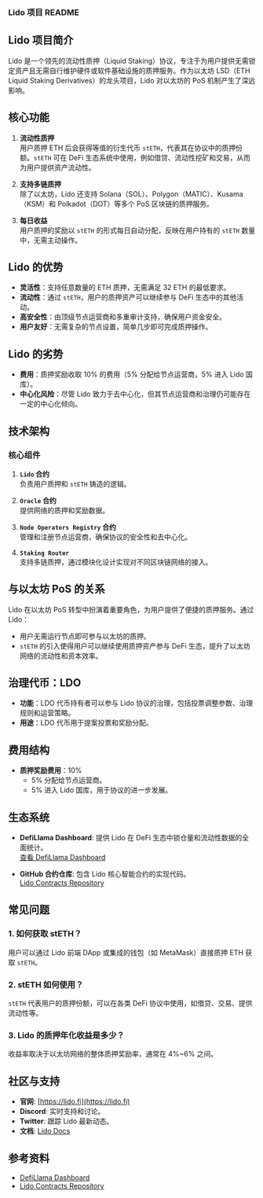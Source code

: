 ### **Lido 项目 README**


## **Lido 项目简介**

Lido 是一个领先的流动性质押（Liquid Staking）协议，专注于为用户提供无需锁定资产且无需自行维护硬件或软件基础设施的质押服务。作为以太坊 LSD（ETH Liquid Staking Derivatives）的龙头项目，Lido 对以太坊的 PoS 机制产生了深远影响。


## **核心功能**

1. **流动性质押**  
   用户质押 ETH 后会获得等值的衍生代币 `stETH`，代表其在协议中的质押份额。`stETH` 可在 DeFi 生态系统中使用，例如借贷、流动性挖矿和交易，从而为用户提供资产流动性。

2. **支持多链质押**  
   除了以太坊，Lido 还支持 Solana（SOL）、Polygon（MATIC）、Kusama（KSM）和 Polkadot（DOT）等多个 PoS 区块链的质押服务。

3. **每日收益**  
   用户质押的奖励以 `stETH` 的形式每日自动分配，反映在用户持有的 `stETH` 数量中，无需主动操作。


## **Lido 的优势**

- **灵活性**：支持任意数量的 ETH 质押，无需满足 32 ETH 的最低要求。
- **流动性**：通过 `stETH`，用户的质押资产可以继续参与 DeFi 生态中的其他活动。
- **高安全性**：由顶级节点运营商和多重审计支持，确保用户资金安全。
- **用户友好**：无需复杂的节点设置，简单几步即可完成质押操作。


## **Lido 的劣势**

- **费用**：质押奖励收取 10% 的费用（5% 分配给节点运营商，5% 进入 Lido 国库）。
- **中心化风险**：尽管 Lido 致力于去中心化，但其节点运营商和治理仍可能存在一定的中心化倾向。


## **技术架构**

### **核心组件**

1. **`Lido` 合约**  
   负责用户质押和 `stETH` 铸造的逻辑。

2. **`Oracle` 合约**  
   提供网络的质押和奖励数据。

3. **`Node Operators Registry` 合约**  
   管理和注册节点运营商，确保协议的安全性和去中心化。

4. **`Staking Router`**  
   支持多链质押，通过模块化设计实现对不同区块链网络的接入。


## **与以太坊 PoS 的关系**

Lido 在以太坊 PoS 转型中扮演着重要角色，为用户提供了便捷的质押服务。通过 Lido：
- 用户无需运行节点即可参与以太坊的质押。
- `stETH` 的引入使得用户可以继续使用质押资产参与 DeFi 生态，提升了以太坊网络的流动性和资本效率。


## **治理代币：LDO**

- **功能**：LDO 代币持有者可以参与 Lido 协议的治理，包括投票调整参数、治理规则和运营策略。
- **用途**：LDO 代币用于提案投票和奖励分配。


## **费用结构**

- **质押奖励费用**：10%
  - 5% 分配给节点运营商。
  - 5% 进入 Lido 国库，用于协议的进一步发展。


## **生态系统**

- **DefiLlama Dashboard**: 提供 Lido 在 DeFi 生态中锁仓量和流动性数据的全面统计。  
  [查看 DefiLlama Dashboard](https://defillama.com/lsd)

- **GitHub 合约仓库**: 包含 Lido 核心智能合约的实现代码。  
  [Lido Contracts Repository](https://github.com/lidofinance/lido-dao)


## **常见问题**

### 1. **如何获取 stETH？**  
用户可以通过 Lido 前端 DApp 或集成的钱包（如 MetaMask）直接质押 ETH 获取 `stETH`。

### 2. **stETH 如何使用？**  
`stETH` 代表用户的质押份额，可以在各类 DeFi 协议中使用，如借贷、交易、提供流动性等。

### 3. **Lido 的质押年化收益是多少？**  
收益率取决于以太坊网络的整体质押奖励率，通常在 4%~6% 之间。


## **社区与支持**

- **官网**: [https://lido.fi](https://lido.fi)
- **Discord**: 实时支持和讨论。
- **Twitter**: 跟踪 Lido 最新动态。
- **文档**: [Lido Docs](https://docs.lido.fi/)


## **参考资料**

- [DefiLlama Dashboard](https://defillama.com/lsd)  
- [Lido Contracts Repository](https://github.com/lidofinance/lido-dao)  
